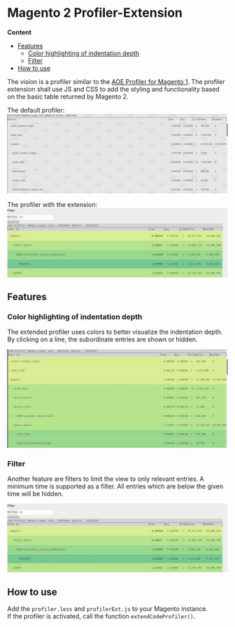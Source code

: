 # Magento 2 Profiler-Extension
**Content**  
- [Features](#features)
  - [Color highlighting of indentation depth](#color-highlighting-of-indentation-depth)
  - [Filter](#filter)
- [How to use](#how-to-use)

The vision is a profiler similar to the [AOE Profiler for Magento 1](https://github.com/AOEpeople/Aoe_Profiler). The profiler extension shall use JS and CSS to add the styling and functionality based on the basic table returned by Magento 2.

The default profiler:
![](https://github.com/MasterZydra/Magento-2-Profiler-Extension/blob/main/doc/img/plainProfiler.jpeg)

The profiler with the extension:
![](https://github.com/MasterZydra/Magento-2-Profiler-Extension/blob/main/doc/img/extProfiler.jpeg)

## Features
### Color highlighting of indentation depth
The extended profiler uses colors to better visualize the indentation depth.
By clicking on a line, the subordinate entries are shown or hidden.

![](https://github.com/MasterZydra/Magento-2-Profiler-Extension/blob/main/doc/img/extProfiler_color.jpeg)

### Filter
Another feature are filters to limit the view to only relevant entries.
A minimum time is supported as a filter. All entries which are below the given time will be hidden.

![](https://github.com/MasterZydra/Magento-2-Profiler-Extension/blob/main/doc/img/extProfiler.jpeg)

## How to use
Add the `profiler.less` and `profilerExt.js` to your Magento instance.  
If the profiler is activated, call the function `extendCodeProfiler()`.

